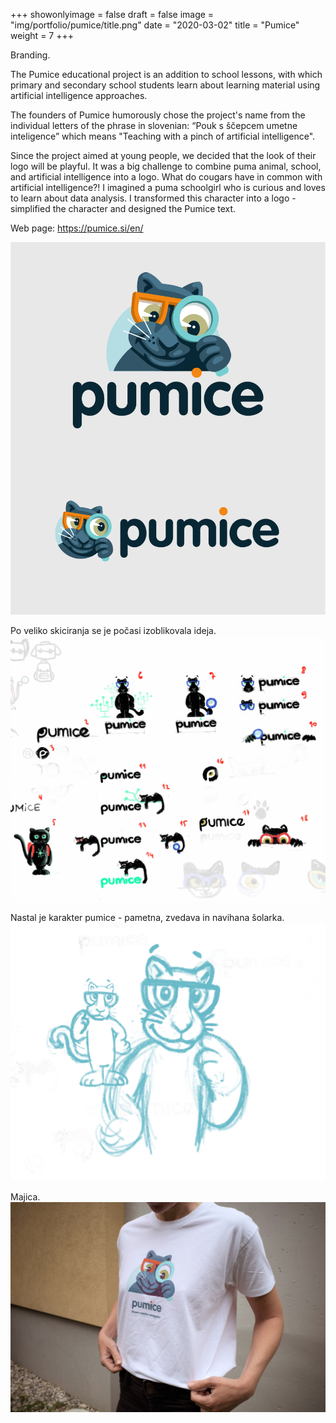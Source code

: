 +++
showonlyimage = false
draft = false
image = "img/portfolio/pumice/title.png"
date = "2020-03-02"
title = "Pumice"
weight = 7
+++

Branding.

<!--more-->

The Pumice educational project is an addition to school lessons, with which primary and secondary school students learn about learning material using artificial intelligence approaches.

The founders of Pumice humorously chose the project's name from the individual letters of the phrase in slovenian: “Pouk s ščepcem umetne inteligence”  which means "Teaching with a pinch of artificial intelligence". 

Since the project aimed at young people, we decided that the look of their logo will be playful. It was a big challenge to combine puma animal, school, and artificial intelligence into a logo. What do cougars have in common with artificial intelligence?! I imagined a puma schoolgirl who is curious and loves to learn about data analysis. I transformed this character into a logo - simplified the character and designed the Pumice text.

Web page: https://pumice.si/en/


![pumice](/img/portfolio/pumice/title-01.png)

Po veliko skiciranja se je počasi izoblikovala ideja.
![pumice](/img/portfolio/pumice/pumice-skica-01.jpg)

Nastal je karakter pumice - pametna, zvedava in navihana šolarka.
![pumice](/img/portfolio/pumice/pumice-skica-03.jpg)

Majica.
![pumice](/img/portfolio/pumice/foto-pumice-majica.jpg)